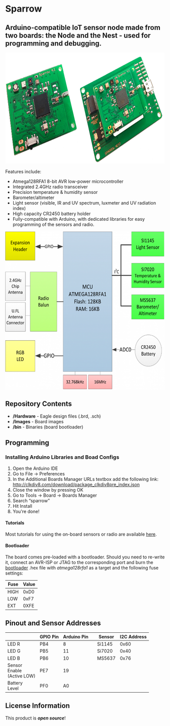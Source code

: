 # Sparrow

## Arduino-compatible IoT sensor node made from two boards: the Node and the Nest - used for programming and debugging.

<img src="https://github.com/dantudose/Sparrow/blob/main/Node/Images/Sparrow.jpg" height="350"/>

Features include:

* Atmega128RFA1 8-bit AVR low-power microcontroller
* Integrated 2.4GHz radio transceiver
* Precision temperature & humidity sensor
* Barometer/altimeter
* Light sensor (visible, IR and UV spectrum, luxmeter and UV radiation index)
* High capacity CR2450 battery holder
* Fully-compatible with Arduino, with dedicated libraries for easy programming of the sensors and radio.

<img src="https://github.com/dantudose/Sparrow/blob/main/Node/Images/sparrow_diagram.png" height="500"/>

## Repository Contents

* **/Hardware** - Eagle design files (.brd, .sch)
* **/Images** - Board images
* **/bin** - Binaries (board bootloader)

## Programming

### Installing Arduino Libraries and Boad Configs

1. Open the Arduino IDE
2. Go to File → Preferences
3. In the Additional Boards Manager URLs textbox add the following link: http://clkdiv8.com/download/package_clkdiv8pre_index.json
4. Close the window by pressing OK
5. Go to Tools → Board → Boards Manager
6. Search “sparrow”
7. Hit Install
8. You're done!

#### Tutorials

Most tutorials for using the on-board sensors or radio are available <a href="https://clkdiv8.com/wiki/doku.php/tutorials">here</a>.

#### Bootloader
The board comes pre-loaded with a bootloader. Should you need to re-write it, connect an AVR-ISP or JTAG to the corresponding port and burn the <a href="https://github.com/dantudose/Sparrow/blob/main/Node/bin/">bootloader</a> .hex file with _atmega128rfa1_ as a target and the following fuse settings:

<table>
<thead>
  <tr>
    <th>Fuse</th>
    <th>Value</th>
  </tr>
</thead>
<tbody>
  <tr>
    <td>HIGH</td>
    <td>0xD0</td>
  </tr>
  <tr>
    <td>LOW</td>
    <td>0xF7</td>
  </tr>
  <tr>
    <td>EXT</td>
    <td>0XFE</td>
  </tr>
</tbody>
</table>

## Pinout and Sensor Addresses

<table><thead>
  <tr>
    <th></th>
    <th>GPIO Pin</th>
    <th>Arduino Pin</th>
    <th></th>
    <th>Sensor</th>
    <th>I2C Address</th>
  </tr></thead>
<tbody>
  <tr>
    <td>LED R</td>
    <td>PB4</td>
    <td>8</td>
    <td></td>
    <td>Si1145</td>
    <td>0x60</td>
  </tr>
  <tr>
    <td>LED G</td>
    <td>PB5</td>
    <td>11</td>
    <td></td>
    <td>Si7020</td>
    <td>0x40</td>
  </tr>
  <tr>
    <td>LED B</td>
    <td>PB6</td>
    <td>10</td>
    <td></td>
    <td>MS5637</td>
    <td>0x76</td>
  </tr>
  <tr>
    <td>Sensor <br>Enable <br> (Active LOW)</td>
    <td>PE7</td>
    <td>19</td>
    <td></td>
    <td></td>
    <td></td>
  </tr>
  <tr>
    <td>Battery<br>Level</td>
    <td>PF0</td>
    <td>A0</td>
    <td></td>
    <td></td>
    <td></td>
  </tr>
</tbody>
</table>

## License Information

This product is _**open source**_! 

